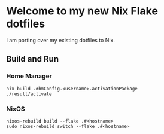 # Welcome to my new Nix Flake dotfiles

I am porting over my existing dotfiles to Nix.

## Build and Run

### Home Manager
```
nix build .#hmConfig.<username>.activationPackage
./result/activate
```

### NixOS
```
nixos-rebuild build --flake .#<hostname>
sudo nixos-rebuild switch --flake .#<hostname>
```



























